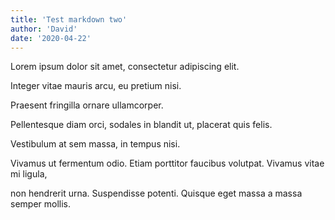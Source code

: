 ```yaml
---
title: 'Test markdown two'
author: 'David'
date: '2020-04-22'
---
```


Lorem ipsum dolor sit amet, consectetur adipiscing elit. 

Integer vitae mauris arcu, eu pretium nisi. 

Praesent fringilla ornare ullamcorper. 

Pellentesque diam orci, sodales in blandit ut, placerat quis felis. 

Vestibulum at sem massa, in tempus nisi. 

Vivamus ut fermentum odio. Etiam porttitor faucibus volutpat. Vivamus vitae mi ligula, 

non hendrerit urna. Suspendisse potenti. Quisque eget massa a massa semper mollis.
